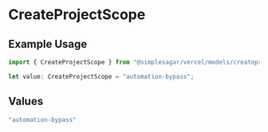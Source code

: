 # CreateProjectScope

## Example Usage

```typescript
import { CreateProjectScope } from "@simplesagar/vercel/models/createprojectop.js";

let value: CreateProjectScope = "automation-bypass";
```

## Values

```typescript
"automation-bypass"
```